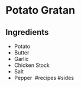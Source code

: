 # Potato Gratan
## Ingredients
* Potato
* Butter
* Garlic
* Chicken Stock
* Salt
* Pepper 
#recipes #sides